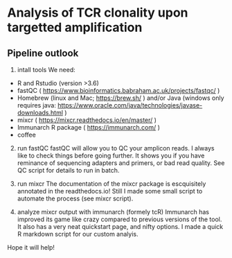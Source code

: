 # Analysis of TCR clonality upon targetted amplification

## Pipeline outlook 
1. intall tools
We need: 
- R and Rstudio (version >3.6)
- fastQC ( https://www.bioinformatics.babraham.ac.uk/projects/fastqc/ )
- Homebrew (linux and Mac; https://brew.sh/ ) and/or Java (windows only requires java: https://www.oracle.com/java/technologies/javase-downloads.html )
- mixcr ( https://mixcr.readthedocs.io/en/master/ )
- Immunarch R package ( https://immunarch.com/ )
- coffee

2. run fastQC
fastQC will allow you to QC your amplicon reads. I always like to check things before going further. It shows you if you have reminance of sequencing adapters and primers, or bad read quality. See QC script for details to run in batch. 

3. run mixcr
The documentation of the mixcr package is escquisitely annotated in the readthedocs.io! 
Still I made some small script to automate the process (see mixcr script). 

4. analyze mixcr output with immunarch (formely tcR)
Immunarch has improved its game like crazy compared to previous versions of the tool. It also has a very neat quickstart page, and nifty options. 
I made a quick R markdown script for our custom analyis. 

Hope it will help! 
